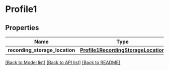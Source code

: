 # Profile1

## Properties
Name | Type | Description | Notes
------------ | ------------- | ------------- | -------------
**recording_storage_location** | [**Profile1RecordingStorageLocation**](Profile1RecordingStorageLocation.md) |  | [optional] 

[[Back to Model list]](../README.md#documentation-for-models) [[Back to API list]](../README.md#documentation-for-api-endpoints) [[Back to README]](../README.md)

